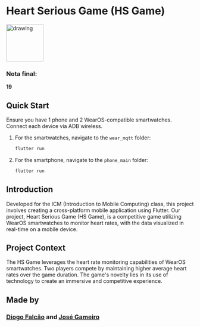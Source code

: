 # Heart Serious Game (HS Game)
<img src="https://github.com/falcaodiogo/Projeto1-ICM/assets/109617044/510c1c5f-e6ca-475a-9898-f58ff4810a55" alt="drawing" width="100"/>

### Nota final:
__19__

## Quick Start

Ensure you have 1 phone and 2 WearOS-compatible smartwatches. Connect each device via ADB wireless.

1. For the smartwatches, navigate to the `wear_mqtt` folder:
   ```bash
   flutter run
   ```

2. For the smartphone, navigate to the `phone_main` folder:
   ```bash
   flutter run
   ```

## Introduction

Developed for the ICM (Introduction to Mobile Computing) class, this project involves creating a cross-platform mobile application using Flutter. Our project, Heart Serious Game (HS Game), is a competitive game utilizing WearOS smartwatches to monitor heart rates, with the data visualized in real-time on a mobile device.

## Project Context

The HS Game leverages the heart rate monitoring capabilities of WearOS smartwatches. Two players compete by maintaining higher average heart rates over the game duration. The game's novelty lies in its use of technology to create an immersive and competitive experience.

## Made by 

### [Diogo Falcão](https://github.com/falcaodiogo) and [José Gameiro](https://github.com/zegameiro)
